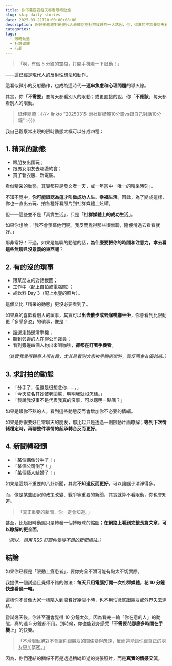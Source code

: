 ```yaml
---
title: 你不需要要每天都看限時動態
slug: skip-daily-stories
date: 2025-03-21T10:00:00+08:00
description: 限時動態絕對是現代人最難割捨社群媒體的一大誘因，但，你真的不需要每天看。
categories: 
tags:
  - 限時動態
  - 社群媒體
  - 八卦
---
```

> 「啊，有個 5 分鐘的空檔，打開手機看一下限動！」

——這已經是現代人的反射性想法和動作。

這看似微小的反射動作，也成為這時代**一連串焦慮和心理問題**的導火線。

其實，你「**不需要**」要每天都看別人的限動；或更直接的說，你「**不應該**」每天都看別人的限動。

> 延伸閱讀：《{{< linkto "20250315-滑社群媒體10分鐘vs跟自己對話10分鐘" >}}》

我自己觀察常出現的限時動態大概可以分成四種：

## 1. 精采的動態

* 跟朋友出國玩；
* 跟男女朋友去哪邊約會；
* 買了新衣服、新電腦。

看似精采的動態，其實都只是發文者一天，或一年當中「唯一的精采時刻」。

不知不覺中，**你可能誤認為這才叫做成功人生、幸福生活**。因此，為了變成這樣，你也一直出去玩、拍各種好看照片到社群媒體上炫耀。

但——這些並不是「真實生活」，只是「**社群媒體上的成功生活**」。

如果你想說：「我不會羨慕他們啊。我反而覺得那些很無聊，隨便滑過去看看就好。」

那非常好！不過，如果是無聊的動態的話，**為什麼要把你的時間和注意力，拿去看這些無聊且沒意義的東西呢**？

## 2. 有的沒的瑣事

* 跟某朋友的對話截圖；
* 工作中（配上自拍或電腦照）；
* 戒飲料 Day 3（配上水壺的照片）。

這個又比「精采的動態」更沒必要看到了。

如果真的喜歡看別人的瑣事，其實可以**出去散步或去咖啡廳坐坐**，你會看到比限動更「多采多姿」的瑣事，像是：

* 誰邊走路邊滑手機；
* 聽到旁邊的人在聊公司裁員；
* 看到旁邊四個人約出來喝咖啡，**卻都在盯著手機看**。

*（其實我覺得觀察人很有趣，尤其是看到大家被手機綁架時，我反而會有優越感。）*

##  3. 求討拍的動態

* 「分手了，但還是很想念你......。」
* 「今天莫名其妙被老闆罵，明明我就沒怎樣。」
* 「我說我沒事不是代表我真的沒事，可以聰明一點嗎？」

如果是跟你不熟的人，看到這些動態反而會增加你不必要的情緒。

如果是你很要好且常聊天的朋友，那比起只是透過一則限動片面瞭解；**等到下次情緒穩定時，再聊整件事情的起承轉合反而更好**。

## 4. 新聞轉發類

* 「某個偶像分手了！」
* 「某個公司倒了！」
* 「某個藝人結婚了！」

如果是這類不重要的八卦新聞，其實**不知道反而更好**，可以讓腦子清淨得多。

而，像是某些國家的政策改變、戰爭等重要的新聞，其實就算不看限動，你也會知道。

> 「真正重要的新聞，你一定會知道。」

甚至，比起限時動態只是轉發一個搏眼球的縮圖；**在網路上看到完整長篇文章，可以瞭解的更全面**。

*（所以，請用 RSS 訂閱你覺得不錯的新聞網站。）*

## 結論

如果你已經是「限動上癮患者」，要你完全不滑可能有點太不切實際。

我提供一個試過且覺得不錯的做法：**每天只用電腦打開一次社群媒體，花 10 分鐘快速看過一輪。**

這樣你不會像大家一樣陷入到浪費好幾個小時，也不用怕徹底跟朋友或外界失去連結。

嘗試幾天後，你甚至還會覺得 10 分鐘太久，因為看完一輪「你在意的人」的動態，真的連 5 分鐘都不用。到時候，你也能親身感受「**不需要花那麼多時間在手機上**」的快樂。

> 「不滑限動絕對不會讓你跟朋友的關係變得疏遠，反而還能讓你跟真正的朋友更加緊密。」

因為，你們連結的關係不再是透過稍縱即逝的幾張照片，而是**真實的情感交流**。